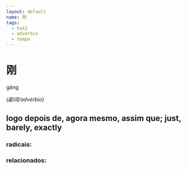 ```yaml
--- 
layout: default
name: 刚 
tags: 
  - hsk2
  - advérbio
  - tempo
--- 
```

# 刚 
gāng  
 
*(副词/advérbio)*  
## logo depois de, agora mesmo, assim que; just, barely, exactly 
### radicais: 
### relacionados: 
